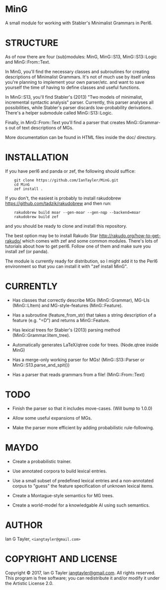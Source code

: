 MinG
====

A small module for working with Stabler's Minimalist Grammars in Perl6.

STRUCTURE
=========

As of now there are four (sub)modules: MinG, MinG::S13, MinG::S13::Logic and MinG::From::Text.

In MinG, you'll find the necessary classes and subroutines for creating descriptions of Minimalist Grammars. It's not of much use by itself unless you're planning to implement your own parser/etc. and want to save yourself the time of having to define classes and useful functions.

In MinG::S13, you'll find Stabler's (2013) "Two models of minimalist, incremental syntactic analysis" parser. Currently, this parser analyses all possibilities, while Stabler's parser discards low-probability derivations. There's a helper submodule called MinG::S13::Logic.

Finally, in MinG::From::Text you'll find a parser that creates MinG::Grammar-s out of text descriptions of MGs.

More documentation can be found in HTML files inside the doc/ directory.

INSTALLATION
============

If you have perl6 and panda or zef, the following should suffice:

        git clone https://github.com/IanTayler/MinG.git
        cd MinG
        zef install .

If you don't, the easiest is probably to install rakudobrew <https://github.com/tadzik/rakudobrew> and then run:

        rakudobrew build moar --gen-moar --gen-nqp --backend=moar
        rakudobrew build zef

and you should be ready to clone and install this repository.

The best option may be to install Rakudo Star <http://rakudo.org/how-to-get-rakudo/> which comes with zef and some common modules. There's lots of tutorials about how to get perl6. Follow one of them and make sure you install zef (or panda).

The module is currently ready for distribution, so I might add it to the Perl6 environment so that you can install it with "zef install MinG".

CURRENTLY
=========

  * Has classes that correctly describe MGs (MinG::Grammar), MG-LIs (MinG::LItem) and MG-style-features (MinG::Feature).

  * Has a subroutine (feature_from_str) that takes a string description of a feature (e.g. "=D") and returns a MinG::Feature.

  * Has lexical trees for Stabler's (2013) parsing method (MinG::Grammar.litem_tree).

  * Automatically generates LaTeX/qtree code for trees. (Node.qtree inside MinG)

  * Has a merge-only working parser for MGs! (MinG::S13::Parser or MinG::S13.parse_and_spit())

  * Has a parser that reads grammars from a file! (MinG::From::Text)

TODO
====

  * Finish the parser so that it includes move-cases. (Will bump to 1.0.0)

  * Allow some useful expansions of MGs.

  * Make the parser more efficient by adding probabilistic rule-following.

MAYDO
=====

  * Create a probabilistic trainer.

  * Use annotated corpora to build lexical entries.

  * Use a small subset of predefined lexical entries and a non-annotated corpus to "guess" the feature specification of unknown lexical items.

  * Create a Montague-style semantics for MG trees.

  * Create a world-model for a knowledgable AI using such semantics.

AUTHOR
======

Ian G Tayler, `<iangtayler@gmail.com> `

COPYRIGHT AND LICENSE
=====================

Copyright © 2017, Ian G Tayler <iangtayler@gmail.com>. All rights reserved. This program is free software; you can redistribute it and/or modify it under the Artistic License 2.0.
